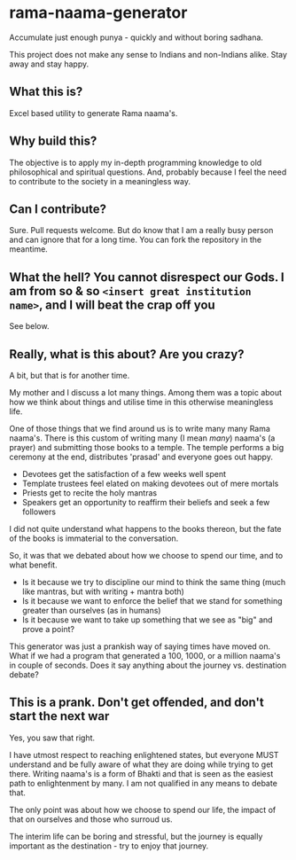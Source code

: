 # rama-naama-generator
Accumulate just enough punya - quickly and without boring sadhana.

This project does not make any sense to Indians and non-Indians alike. Stay away and stay happy.


## What this is?

Excel based utility to generate Rama naama's.

## Why build this?

The objective is to apply my in-depth programming knowledge to old philosophical and spiritual questions. And, probably because I feel the need to contribute to the society in a meaningless way.

## Can I contribute?
Sure. 
Pull requests welcome. But do know that I am a really busy person and can ignore that for a long time. You can fork the repository in the meantime.

## What the hell? You cannot disrespect our Gods. I am from so & so `<insert great institution name>`, and I will beat the crap off you
See below.

## Really, what is this about? Are you crazy?

A bit, but that is for another time.

My mother and I discuss a lot many things. Among them was a topic about how we think about things and utilise time in this otherwise meaningless life. 

One of those things that we find around us is to write many many Rama naama's. There is this custom of writing many (I mean *many*) naama's (a prayer) and submitting those books to a temple. The temple performs a big ceremony at the end, distributes 'prasad' and everyone goes out happy.

- Devotees get the satisfaction of a few weeks well spent
- Template trustees feel elated on making devotees out of mere mortals
- Priests get to recite the holy mantras 
- Speakers get an opportunity to reaffirm their beliefs and seek a few followers

I did not quite understand what happens to the books thereon, but the fate of the books is immaterial to the conversation.

So, it was that we debated about how we choose to spend our time, and to what benefit. 
- Is it because we try to discipline our mind to think the same thing (much like mantras, but with writing + mantra both)
- Is it because we want to enforce the belief that we stand for something greater than ourselves (as in humans)
- Is it because we want to take up something that we see as "big" and prove a point?

This generator was just a prankish way of saying times have moved on. What if we had a program that generated a 100, 1000, or a million naama's in couple of seconds. Does it say anything about the journey vs. destination debate?

## This is a prank. Don't get offended, and don't start the next war

Yes, you saw that right.

I have utmost respect to reaching enlightened states, but everyone MUST understand and be fully aware of what they are doing while trying to get there. Writing naama's is a form of Bhakti and that is seen as the easiest path to enlightenment by many. I am not qualified in any means to debate that. 

The only point was about how we choose to spend our life, the impact of that on ourselves and those who surroud us. 

The interim life can be boring and stressful, but the journey is equally important as the destination - try to enjoy that journey.


